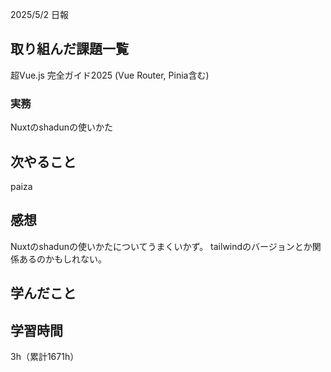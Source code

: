 2025/5/2 日報
## 取り組んだ課題一覧
超Vue.js 完全ガイド2025 (Vue Router, Pinia含む)


### 実務
Nuxtのshadunの使いかた


## 次やること
paiza



## 感想
Nuxtのshadunの使いかたについてうまくいかず。
tailwindのバージョンとか関係あるのかもしれない。


## 学んだこと


## 学習時間
3h（累計1671h）
